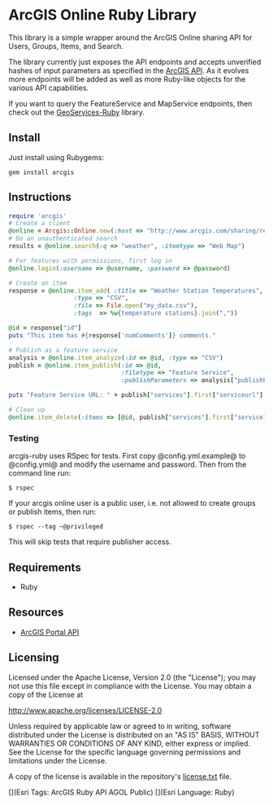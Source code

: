 # ArcGIS Online Ruby Library

This library is a simple wrapper around the ArcGIS Online sharing API for Users, Groups, Items, and Search. 

The library currently just exposes the API endpoints and accepts unverified hashes of input parameters as specified in the [ArcGIS API](http://www.arcgis.com/apidocs/rest/). As it evolves more endpoints will be added as well as more Ruby-like objects for the various API capabilities.

If you want to query the FeatureService and MapService endpoints, then check out the [GeoServices-Ruby](https://github.com/ajturner/geoservices-ruby) library.

## Install

Just install using Rubygems:

`gem install arcgis`

## Instructions

```ruby
require 'arcgis'
# Create a client
@online = Arcgis::Online.new(:host => "http://www.arcgis.com/sharing/rest/")
# Do an unauthenticated search
results = @online.search(:q => "weather", :itemtype => "Web Map")

# For features with permissions, first log in
@online.login(:username => @username, :password => @password)

# Create an item
response = @online.item_add( :title => "Weather Station Temperatures",
                  :type => "CSV",
                  :file => File.open("my_data.csv"),
                  :tags  => %w{temperature stations}.join(","))

@id = response["id"]
puts "This item has #{response['numComments']} comments."

# Publish as a feature service
analysis = @online.item_analyze(:id => @id, :type => "CSV")
publish = @online.item_publish(:id => @id,
                               :filetype => "Feature Service",
                               :publishParameters => analysis["publishParameters"].to_json)

puts "Feature Service URL: " + publish["services"].first["serviceurl"]

# Clean up
@online.item_delete(:items => [@id, publish["services"].first["serviceItemId"]])
```

### Testing

arcgis-ruby uses RSpec for tests. First copy @config.yml.example@ to @config.yml@ and modify the username and password. Then from the command line run:

    $ rspec

If your arcgis online user is a public user, i.e. not allowed to create groups or publish items, then run:

    $ rspec --tag ~@privileged 

This will skip tests that require publisher access.


## Requirements

* Ruby

## Resources

* [ArcGIS Portal API](http://www.arcgis.com/apidocs/rest/)

## Licensing
Licensed under the Apache License, Version 2.0 (the "License");
you may not use this file except in compliance with the License.
You may obtain a copy of the License at

   http://www.apache.org/licenses/LICENSE-2.0

Unless required by applicable law or agreed to in writing, software
distributed under the License is distributed on an "AS IS" BASIS,
WITHOUT WARRANTIES OR CONDITIONS OF ANY KIND, either express or implied.
See the License for the specific language governing permissions and
limitations under the License.

A copy of the license is available in the repository's [license.txt](./license.txt) file.

[](Esri Tags: ArcGIS Ruby API AGOL Public)
[](Esri Language: Ruby)
